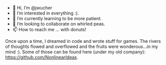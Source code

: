 - 👋 Hi, I’m @jwucher
- 👀 I’m interested in everything :).
- 🌱 I’m currently learning to be more patient.
- 💞️ I’m looking to collaborate on whirled peas.
- 📫 How to reach me ... with donuts!

Once upon a time, I dreamed in code and wrote stuff for games.  The rivers of thoughts flowed and overflowed and the fruits were wonderous...in my mind :).
Some of those can be found here (under my old company):  https://github.com/NonlinearIdeas.

<!---
jwucher/jwucher is a ✨ special ✨ repository because its `README.md` (this file) appears on your GitHub profile.
You can click the Preview link to take a look at your changes.
--->
